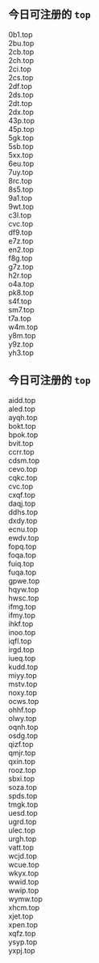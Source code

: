 
## 今日可注册的 `top`
>
0b1.top   
2bu.top   
2cb.top   
2ch.top   
2ci.top   
2cs.top   
2df.top   
2ds.top   
2dt.top   
2dx.top   
43p.top   
45p.top   
5gk.top   
5sb.top   
5xx.top   
6eu.top   
7uy.top   
8rc.top   
8s5.top   
9a1.top   
9wt.top   
c3l.top   
cvc.top   
df9.top   
e7z.top   
en2.top   
f8g.top   
g7z.top   
h2r.top   
o4a.top   
pk8.top   
s4f.top   
sm7.top   
t7a.top   
w4m.top   
y8m.top   
y9z.top   
yh3.top   


## 今日可注册的 `top`
>
aidd.top   
aled.top   
ayqh.top   
bokt.top   
bpok.top   
bvit.top   
ccrr.top   
cdsm.top   
cevo.top   
cqkc.top   
cvc.top   
cxqf.top   
daqj.top   
ddhs.top   
dxdy.top   
ecnu.top   
ewdv.top   
fopq.top   
foqa.top   
fuiq.top   
fuqa.top   
gpwe.top   
hqyw.top   
hwsc.top   
ifmg.top   
ifmy.top   
ihkf.top   
inoo.top   
iqfl.top   
irgd.top   
iueq.top   
kudd.top   
miyy.top   
mstv.top   
noxy.top   
ocws.top   
ohhf.top   
olwy.top   
oqnh.top   
osdg.top   
qizf.top   
qmjr.top   
qxin.top   
rooz.top   
sbxi.top   
soza.top   
spds.top   
tmgk.top   
uesd.top   
ugrd.top   
ulec.top   
urgh.top   
vatt.top   
wcjd.top   
wcue.top   
wkyx.top   
wwid.top   
wwip.top   
wymw.top   
xhcm.top   
xjet.top   
xpen.top   
xqfz.top   
ysyp.top   
yxpj.top   

